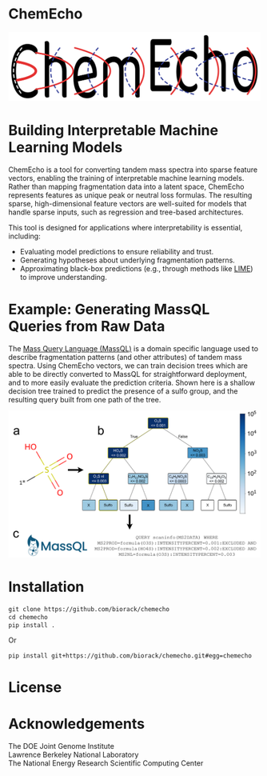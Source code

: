 # ChemEcho
![EnvNet Logo](chemecho_logo.png)

# Building Interpretable Machine Learning Models
ChemEcho is a tool for converting tandem mass spectra into sparse feature vectors, enabling the training of interpretable machine learning models. Rather than mapping fragmentation data into a latent space, ChemEcho represents features as unique peak or neutral loss formulas. The resulting sparse, high-dimensional feature vectors are well-suited for models that handle sparse inputs, such as regression and tree-based architectures.

This tool is designed for applications where interpretability is essential, including:

- Evaluating model predictions to ensure reliability and trust.
- Generating hypotheses about underlying fragmentation patterns.
- Approximating black-box predictions (e.g., through methods like [LIME](https://dl.acm.org/doi/10.1145/2939672.2939778)) to improve understanding.

# Example: Generating MassQL Queries from Raw Data
The [Mass Query Language (MassQL)](https://mwang87.github.io/MassQueryLanguage_Documentation/) is a domain specific language used to describe fragmentation patterns (and other attributes) of tandem mass spectra. Using ChemEcho vectors, we can train decision trees which are able to be directly converted to MassQL for straightforward deployment, and to more easily evaluate the prediction criteria. Shown here is a shallow decision tree trained to predict the presence of a sulfo group, and the resulting query built from one path of the tree.

![EnvNet Logo](manuscript/sulfo_decision_tree.png)

# Installation
```
git clone https://github.com/biorack/chemecho
cd chemecho
pip install .
```
Or
```
pip install git+https://github.com/biorack/chemecho.git#egg=chemecho
```
# License
# Acknowledgements
The DOE Joint Genome Institute \
Lawrence Berkeley National Laboratory \
The National Energy Research Scientific Computing Center



